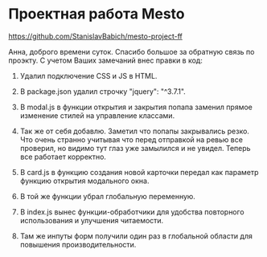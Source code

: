 # Проектная работа Mesto

https://github.com/StanislavBabich/mesto-project-ff

Анна, доброго времени суток. Спасибо большое за обратную связь по проэкту. С учетом Ваших замечаний внес правки в код:

1. Удалил подключение CSS и JS в HTML.

2. В package.json удалил строчку "jquery": "^3.7.1".

3. В modal.js в функции открытия и закрытия попапа заменил прямое изменение стилей на управление классами.

4. Так же от себя добавлю. Заметил что попапы закрывались резко. Что очень странно учитывая что перед отправкой на ревью все проверил, но видимо тут глаз уже замылился и не увидел. Теперь все работает корректно.

4. В card.js в функцию создания новой карточки передал как параметр функцию открытия модального окна.

5. В той же функции убрал глобальную переменную.

6. В index.js вынес функции-обработчики для удобства повторного использования и улучшения читаемости.

7. Там же инпуты форм получили один раз в глобальной области для повышения производительности.